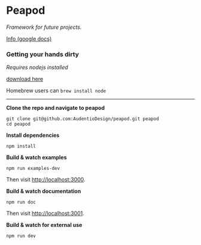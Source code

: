 # Peapod #
*Framework for future projects.*

[Info (google docs)](https://docs.google.com/document/d/1RKFhEU76kpXBHOnvb6ZaBhkcybudp5kcNoiw24PhwCM/edit)

### Getting your hands dirty ###

*Requires nodejs installed*

[download here](nodejs.org)

Homebrew users can `brew install node`

*****

**Clone the repo and navigate to peapod**
```
git clone git@github.com:AudentioDesign/peapod.git peapod
cd peapod
```

**Install dependencies**
```
npm install
```

**Build & watch examples**
```
npm run examples-dev
```
Then visit [http://localhost:3000](http://localhost:3000).

**Build & watch documentation**
```
npm run doc
```
Then visit [http://localhost:3001](http://localhost:3001).

**Build & watch for external use**
```
npm run dev
```

